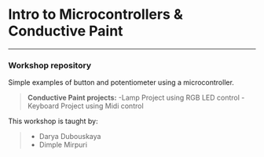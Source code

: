 # Intro to Microcontrollers & Conductive Paint
-----
### Workshop repository

Simple examples of button and potentiometer using a microcontroller.

>**Conductive Paint projects:**
>-Lamp Project using RGB LED control
>-Keyboard Project using Midi control


This workshop is taught by:
> - Darya Dubouskaya
> - Dimple Mirpuri